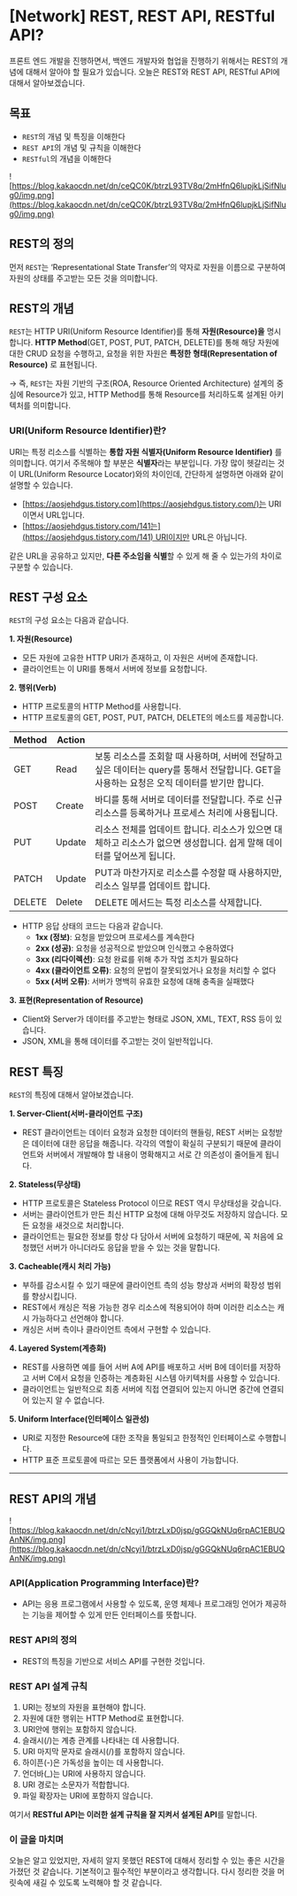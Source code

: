 # [Network] REST, REST API, RESTful API?

프론트 엔드 개발을 진행하면서, 백엔드 개발자와 협업을 진행하기 위해서는 REST의 개념에 대해서 알아야 할 필요가 있습니다. 오늘은 REST와 REST API, RESTful API에 대해서 알아보겠습니다.

## 목표

- `REST`의 개념 및 특징을 이해한다
- `REST API`의 개념 및 규칙을 이해한다
- `RESTful`의 개념을 이해한다

![https://blog.kakaocdn.net/dn/ceQC0K/btrzL93TV8q/2mHfnQ6lupjkLjSifNlug0/img.png](https://blog.kakaocdn.net/dn/ceQC0K/btrzL93TV8q/2mHfnQ6lupjkLjSifNlug0/img.png)

## **REST의 정의**

먼저 `REST`는 ‘Representational State Transfer’의 약자로 자원을 이름으로 구분하여 자원의 상태를 주고받는 모든 것을 의미합니다.

## **REST의 개념**

`REST`는 HTTP URI(Uniform Resource Identifier)를 통해 **자원(Resource)을** 명시합니다. **HTTP Method**(GET, POST, PUT, PATCH, DELETE)를 통해 해당 자원에 대한 CRUD 요청을 수행하고, 요청을 위한 자원은 **특정한 형태(Representation of Resource)** 로 표현됩니다.

→ 즉, `REST`는 자원 기반의 구조(ROA, Resource Oriented Architecture) 설계의 중심에 Resource가 있고, HTTP Method를 통해 Resource를 처리하도록 설계된 아키텍처를 의미합니다.

### **URI(Uniform Resource Identifier)란?**

URI는 특정 리소스를 식별하는 **통합 자원 식별자(Uniform Resource Identifier)** 를 의미합니다. 여기서 주목해야 할 부분은 **식별자**라는 부분입니다. 가장 많이 헷갈리는 것이 URL(Uniform Resource Locator)와의 차이인데, 간단하게 설명하면 아래와 같이 설명할 수 있습니다.

- [https://aosjehdgus.tistory.com](https://aosjehdgus.tistory.com/)는 URI 이면서 URL입니다.
- [https://aosjehdgus.tistory.com/141는](https://aosjehdgus.tistory.com/141) URI이지만 URL은 아닙니다.

같은 URL을 공유하고 있지만, **다른 주소임을 식별**할 수 있게 해 줄 수 있는가의 차이로 구분할 수 있습니다.

## **REST 구성 요소**

`REST`의 구성 요소는 다음과 같습니다.

**1. 자원(Resource)**

- 모든 자원에 고유한 HTTP URI가 존재하고, 이 자원은 서버에 존재합니다.
- 클라이언트는 이 URI를 통해서 서버에 정보를 요청합니다.

**2. 행위(Verb)**

- HTTP 프로토콜의 HTTP Method를 사용합니다.
- HTTP 프로토콜의 GET, POST, PUT, PATCH, DELETE의 메소드를 제공합니다.

| Method | Action |  |
| --- | --- | --- |
| GET | Read | 보통 리소스를 조회할 때 사용하며, 서버에 전달하고 싶은 데이터는 query를 통해서 전달합니다. GET을 사용하는 요청은 오직 데이터를 받기만 합니다. |
| POST | Create | 바디를 통해 서버로 데이터를 전달합니다. 주로 신규 리소스를 등록하거나 프로세스 처리에 사용됩니다. |
| PUT | Update | 리소스 전체를 업데이트 합니다. 리소스가 있으면 대체하고 리소스가 없으면 생성합니다. 쉽게 말해 데이터를 덮어쓰게 됩니다. |
| PATCH | Update | PUT과 마찬가지로 리소스를 수정할 때 사용하지만, 리소스 일부를 업데이트 합니다. |
| DELETE | Delete | DELETE 메서드는 특정 리소스를 삭제합니다. |
- HTTP 응답 상태의 코드는 다음과 같습니다.
  - **1xx (정보)**: 요청을 받았으며 프로세스를 계속한다
  - **2xx (성공)**: 요청을 성공적으로 받았으며 인식했고 수용하였다
  - **3xx (리다이렉션)**: 요청 완료를 위해 추가 작업 조치가 필요하다
  - **4xx (클라이언트 오류)**: 요청의 문법이 잘못되었거나 요청을 처리할 수 없다
  - **5xx (서버 오류)**: 서버가 명백히 유효한 요청에 대해 충족을 실패했다

**3. 표현(Representation of Resource)**

- Client와 Server가 데이터를 주고받는 형태로 JSON, XML, TEXT, RSS 등이 있습니다.
- JSON, XML을 통해 데이터를 주고받는 것이 일반적입니다.

## **REST 특징**

`REST`의 특징에 대해서 알아보겠습니다.

**1. Server-Client(서버-클라이언트 구조)**

- REST 클라이언트는 데이터 요청과 요청한 데이터의 핸들링, REST 서버는 요청받은 데이터에 대한 응답을 해줍니다. 각각의 역할이 확실히 구분되기 때문에 클라이언트와 서버에서 개발해야 할 내용이 명확해지고 서로 간 의존성이 줄어들게 됩니다.

**2. Stateless(무상태)**

- HTTP 프로토콜은 Stateless Protocol 이므로 REST 역시 무상태성을 갖습니다.
- 서버는 클라이언트가 만든 최신 HTTP 요청에 대해 아무것도 저장하지 않습니다. 모든 요청을 새것으로 처리합니다.
- 클라이언트는 필요한 정보를 항상 다 담아서 서버에 요청하기 때문에, 꼭 처음에 요청했던 서버가 아니더라도 응답을 받을 수 있는 것을 말합니다.

**3. Cacheable(캐시 처리 가능)**

- 부하를 감소시킬 수 있기 때문에 클라이언트 측의 성능 향상과 서버의 확장성 범위를 향상시킵니다.
- REST에서 캐싱은 적용 가능한 경우 리소스에 적용되어야 하며 이러한 리소스는 캐시 가능하다고 선언해야 합니다.
- 캐싱은 서버 측이나 클라이언트 측에서 구현할 수 있습니다.

**4. Layered System(계층화)**

- REST를 사용하면 예를 들어 서버 A에 API를 배포하고 서버 B에 데이터를 저장하고 서버 C에서 요청을 인증하는 계층화된 시스템 아키텍처를 사용할 수 있습니다.
- 클라이언트는 일반적으로 최종 서버에 직접 연결되어 있는지 아니면 중간에 연결되어 있는지 알 수 없습니다.

**5. Uniform Interface(인터페이스 일관성)**

- URI로 지정한 Resource에 대한 조작을 통일되고 한정적인 인터페이스로 수행합니다.
- HTTP 표준 프로토콜에 따르는 모든 플랫폼에서 사용이 가능합니다.

---

## **REST API의 개념**

![https://blog.kakaocdn.net/dn/cNcyi1/btrzLxD0jsp/gGGQkNUq6rpAC1EBUQAnNK/img.png](https://blog.kakaocdn.net/dn/cNcyi1/btrzLxD0jsp/gGGQkNUq6rpAC1EBUQAnNK/img.png)

### **API(Application Programming Interface)란?**

- API는 응용 프로그램에서 사용할 수 있도록, 운영 체제나 프로그래밍 언어가 제공하는 기능을 제어할 수 있게 만든 인터페이스를 뜻합니다.

### **REST API의 정의**

- REST의 특징을 기반으로 서비스 API를 구현한 것입니다.

### **REST API 설계 규칙**

1. URI는 정보의 자원을 표현해야 합니다.
2. 자원에 대한 행위는 HTTP Method로 표현합니다.
3. URI안에 행위는 포함하지 않습니다.
4. 슬래시(/)는 계층 관계를 나타내는 데 사용합니다.
5. URI 마지막 문자로 슬래시(/)를 포함하지 않습니다.
6. 하이픈(-)은 가독성을 높이는 데 사용합니다.
7. 언더바(_)는 URI에 사용하지 않습니다.
8. URI 경로는 소문자가 적합합니다.
9. 파일 확장자는 URI에 포함하지 않습니다.

여기서 **RESTful API는 이러한 설계 규칙을 잘 지켜서 설계된 API**를 말합니다.

### **이 글을 마치며**

오늘은 알고 있었지만, 자세히 알지 못했던 REST에 대해서 정리할 수 있는 좋은 시간을 가졌던 것 같습니다. 기본적이고 필수적인 부분이라고 생각합니다. 다시 정리한 것을 머릿속에 새길 수 있도록 노력해야 할 것 같습니다.